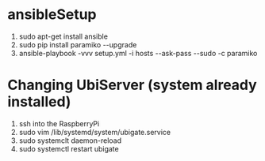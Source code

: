 # ansibleSetup

1. sudo apt-get install ansible
2. sudo pip install paramiko --upgrade
3. ansible-playbook -vvv setup.yml -i hosts --ask-pass --sudo -c paramiko

# Changing UbiServer (system already installed)

1. ssh into the RaspberryPi
2. sudo vim /lib/systemd/system/ubigate.service
3. sudo systemclt daemon-reload
4. sudo systemctl restart ubigate
